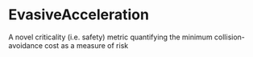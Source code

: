 # EvasiveAcceleration
A novel criticality (i.e. safety) metric quantifying the minimum collision-avoidance cost as a measure of risk
